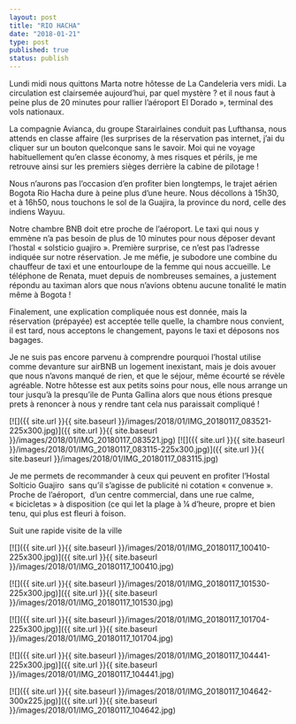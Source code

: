 ```yaml
---
layout: post
title: "RIO HACHA"
date: "2018-01-21"
type: post
published: true
status: publish
---
```


Lundi midi nous quittons Marta notre hôtesse de La Candeleria vers midi. La circulation est clairsemée aujourd’hui, par quel mystère ? et il nous faut à peine plus de 20 minutes pour rallier l’aéroport El Dorado », terminal des vols nationaux.

La compagnie Avianca, du groupe Starairlaines conduit pas Lufthansa, nous attends en classe affaire (les surprises de la réservation pas internet, j’ai du cliquer sur un bouton quelconque sans le savoir. Moi qui ne voyage habituellement qu’en classe économy, à mes risques et périls, je me retrouve ainsi sur les premiers sièges derrière la cabine de pilotage !

Nous n’aurons pas l’occasion d’en profiter bien longtemps, le trajet aérien Bogota Rio Hacha dure à peine plus d’une heure. Nous décollons à 15h30, et à 16h50, nous touchons le sol de la Guajira, la province du nord, celle des indiens Wayuu.

Notre chambre BNB doit etre proche de l’aéroport. Le taxi qui nous y emmène n’a pas besoin de plus de 10 minutes pour nous déposer devant l’hostal « solsticio guajiro ». Première surprise, ce n’est pas l’adresse indiquée sur notre réservation. Je me méfie, je subodore une combine du chauffeur de taxi et une entourloupe de la femme qui nous accueille. Le téléphone de Renata, muet depuis de nombreuses semaines, a justement répondu au taximan alors que nous n’avions obtenu aucune tonalité le matin même à Bogota !

Finalement, une explication compliquée nous est donnée, mais la réservation (prépayée) est acceptée telle quelle, la chambre nous convient, il est tard, nous acceptons le changement, payons le taxi et déposons nos bagages.

Je ne suis pas encore parvenu à comprendre pourquoi l’hostal utilise comme devanture sur airBNB un logement inexistant, mais je dois avouer que nous n’avons manqué de rien, et que le séjour, même écourté se révèle agréable. Notre hôtesse est aux petits soins pour nous, elle nous arrange un tour jusqu’à la presqu’ile de Punta Gallina alors que nous étions presque prets à renoncer à nous y rendre tant cela nus paraissait compliqué !

 [![]({{ site.url }}{{ site.baseurl }}/images/2018/01/IMG_20180117_083521-225x300.jpg)]({{ site.url }}{{ site.baseurl }}/images/2018/01/IMG_20180117_083521.jpg) [![]({{ site.url }}{{ site.baseurl }}/images/2018/01/IMG_20180117_083115-225x300.jpg)]({{ site.url }}{{ site.baseurl }}/images/2018/01/IMG_20180117_083115.jpg)

Je me permets de recommander à ceux qui peuvent en profiter l’Hostal Solticio Guajiro  sans qu’il s’agisse de publicité ni cotation « convenue ». Proche de l’aéroport,  d’un centre commercial, dans une rue calme, « bicicletas » à disposition (ce qui let la plage à ¼ d’heure, propre et bien tenu, qui plus est fleuri à foison.

Suit une rapide visite de la ville

[![]({{ site.url }}{{ site.baseurl }}/images/2018/01/IMG_20180117_100410-225x300.jpg)]({{ site.url }}{{ site.baseurl }}/images/2018/01/IMG_20180117_100410.jpg)

[![]({{ site.url }}{{ site.baseurl }}/images/2018/01/IMG_20180117_101530-225x300.jpg)]({{ site.url }}{{ site.baseurl }}/images/2018/01/IMG_20180117_101530.jpg)

[![]({{ site.url }}{{ site.baseurl }}/images/2018/01/IMG_20180117_101704-225x300.jpg)]({{ site.url }}{{ site.baseurl }}/images/2018/01/IMG_20180117_101704.jpg)

[![]({{ site.url }}{{ site.baseurl }}/images/2018/01/IMG_20180117_104441-225x300.jpg)]({{ site.url }}{{ site.baseurl }}/images/2018/01/IMG_20180117_104441.jpg)

[![]({{ site.url }}{{ site.baseurl }}/images/2018/01/IMG_20180117_104642-300x225.jpg)]({{ site.url }}{{ site.baseurl }}/images/2018/01/IMG_20180117_104642.jpg)
